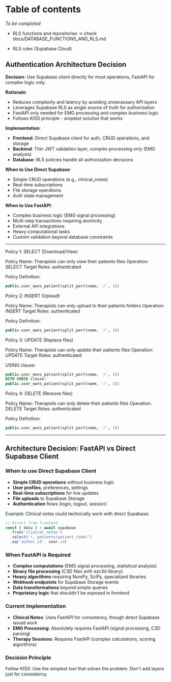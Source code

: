 # Table of contents
*To be completed*
- RLS functions and repositories
  -> check docs/DATABASE_FUNCTIONS_AND_RLS.md

- RLS rules (Supabase Cloud)

## Authentication Architecture Decision

**Decision**: Use Supabase client directly for most operations, FastAPI for complex logic only.

**Rationale**:
- Reduces complexity and latency by avoiding unnecessary API layers
- Leverages Supabase RLS as single source of truth for authorization
- FastAPI only needed for EMG processing and complex business logic
- Follows KISS principle - simplest solution that works

**Implementation**:
- **Frontend**: Direct Supabase client for auth, CRUD operations, and storage
- **Backend**: Thin JWT validation layer, complex processing only (EMG analysis)
- **Database**: RLS policies handle all authorization decisions

**When to Use Direct Supabase**:
- Simple CRUD operations (e.g., clinical_notes)
- Real-time subscriptions
- File storage operations  
- Auth state management

**When to Use FastAPI**:
- Complex business logic (EMG signal processing)
- Multi-step transactions requiring atomicity
- External API integrations
- Heavy computational tasks
- Custom validation beyond database constraints

----


  Policy 1: SELECT (Download/View)

  Policy Name: Therapists can only view their patients files
Operation: SELECT
  Target Roles: authenticated

  Policy Definition:
  ```sql
  public.user_owns_patient(split_part(name, '/', 1))
  ```

  Policy 2: INSERT (Upload)

  Policy Name: Therapists can only upload to their patients folders
  Operation: INSERT
  Target Roles: authenticated

  Policy Definition:
  ```sql
  public.user_owns_patient(split_part(name, '/', 1))
  ```
  Policy 3: UPDATE (Replace files)

  Policy Name: Therapists can only update their patients files
  Operation: UPDATE
  Target Roles: authenticated

  USING clause:

  ```sql
  public.user_owns_patient(split_part(name, '/', 1))
  WITH CHECK clause:
  public.user_owns_patient(split_part(name, '/', 1))
  ```

  Policy 4: DELETE (Remove files)

  Policy Name: Therapists can only delete their patients files
  Operation: DELETE
  Target Roles: authenticated

  Policy Definition:
  ```sql
  public.user_owns_patient(split_part(name, '/', 1))
  ```

----

## Architecture Decision: FastAPI vs Direct Supabase Client

### When to use Direct Supabase Client
- **Simple CRUD operations** without business logic
- **User profiles**, preferences, settings
- **Real-time subscriptions** for live updates
- **File uploads** to Supabase Storage
- **Authentication** flows (login, logout, session)

Example: Clinical notes could technically work with direct Supabase:
```javascript
// Direct from frontend
const { data } = await supabase
  .from('clinical_notes')
  .select('*, patients(patient_code)')
  .eq('author_id', user.id)
```

### When FastAPI is Required
- **Complex computations** (EMG signal processing, statistical analysis)
- **Binary file processing** (C3D files with ezc3d library)
- **Heavy algorithms** requiring NumPy, SciPy, specialized libraries
- **Webhook endpoints** for Supabase Storage events
- **Data transformations** beyond simple queries
- **Proprietary logic** that shouldn't be exposed in frontend

### Current Implementation
- **Clinical Notes**: Uses FastAPI for consistency, though direct Supabase would work
- **EMG Processing**: Absolutely requires FastAPI (signal processing, C3D parsing)
- **Therapy Sessions**: Requires FastAPI (complex calculations, scoring algorithms)

### Decision Principle
Follow KISS: Use the simplest tool that solves the problem. Don't add layers just for consistency.
